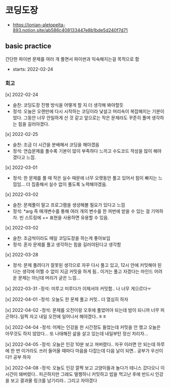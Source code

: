 # 코딩도장

- https://ionian-aletopelta-893.notion.site/ab586c408133447e8b1bde5d240f7d71

## basic practice

간단한 파이썬 문제를 여러 개 풀면서 파이썬과 익숙해지는걸 목적으로 함

- starts: 2022-02-24

### 회고

[x] 2022-02-24

- 슬찬: 코딩도장 진행 방식을 어떻게 할 지 더 생각해 봐야할듯
- 정석: 오늘은 오랜만에 다시 시작하는 코딩이라 낯설고 머리속이 복잡해지는 기분이었다. 그동안 너무 안일하게 산 것 같고 앞으로는 작은 문제라도 꾸준히 풀며 생각하는 힘을 길러야겠다.

[x] 2022-02-25

- 슬찬: 조금 더 시간을 분배해서 코딩을 해야겠음
- 정석: 연습문제를 풀수록 기본이 많이 부족하다 느끼고 수도코드 작성을 많이 해야겠다고 느낌.

[x] 2022-03-01

- 정석: 한 문제를 풀 때 작은 실수 때문에 너무 오랫동안 풀고 있어서 힘이 빠지는 느낌임... 더 집중해서 실수 없이 풀도록 노력해야겠음.

[x] 2022-03-02

- 슬찬: 문제풀이 말고 프로그램을 생성해볼 필요가 있다고 느낌
- 정석: \*arg 즉 매개변수를 통해 여러 개의 변수를 한 꺼번에 받을 수 있는 걸 기억하자. 빈 스트링에 += 표현을 사용하면 유용할 수 있음.

[x] 2022-03-02

- 슬찬: 조금씩이라도 매일 코딩도장을 하는게 좋아보임
- 정석: 혼자 문제를 풀고 생각하는 힘을 길러야된다고 생각함

[x] 2022-03-28
- 정석: 문제 풀려다가 잘못된 생각으로 자꾸 다시 풀고 있고, 12시 안에 커밋해야 된다는 생각에 어쩔 수 없이 지금 커밋을 하게 됨.. 이거는 풀고 자겠다는 마인드 어려운 문제는 아닌데 머리가 굳은 느낌...

[x] 2022-03-31
-정석: 미루고 미루다가 이제서야 커밋함.. 나 너무 게으르다ㅜ

[x] 2022-04-01
-정석: 오늘도 한 문제 풀고 커밋.. 더 열심히 하자

[x] 2022-04-02
-정석: 문제를 오전이랑 오후에 풀었어야 되는데 밤이 되니까 너무 피곤하다..일찍 자고
내일 오전에 일어나서 해야겠다..ㅎㅎ

[x] 2022-04-04
-정석: 어제는 인강을 한 시간정도 들었는데 커밋을 안 했고 오늘은 아무것도 하지 않았다...
또 나태해진 삶을 살고 있는데 내일부턴 정신 차리자...

[x] 2022-04-05
-정석: 오늘은 인강 10분 보고 꺼버렸다.. 자꾸 이러면 안 되는데 하루에 한 번 이거라도 쓰러 들어올 때마다 마음을 다잡는데 다음 날이 되면.. 공부가 우선이다!! 공부 하자


[x] 2022-04-08
-정석: 오늘도 인강 깔짝 보고 고양이들과 놀다가 테니스 갔다오니 이 시간이 돼버렸다.. 피곤하지만 그래도 멀쩡하니 커밋하고 밥을 먹고난 후에 반드시 인강을 보고 결과물 링크를 남기리라.. 그리고 자야겠다